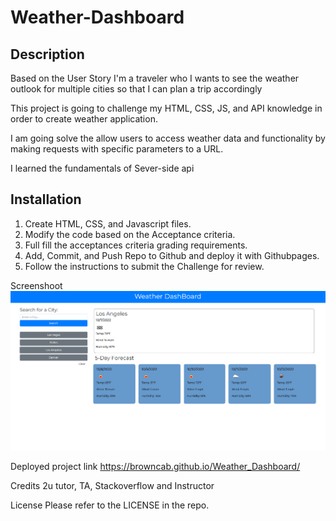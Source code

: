 # Weather-Dashboard

## Description
Based on the User Story I'm a traveler who I wants to see the weather outlook for multiple cities so that I can plan a trip accordingly

This project is going to challenge my HTML, CSS, JS, and API knowledge in order to create weather application. 

I am going solve the allow users to access weather data and functionality by making requests with specific parameters to a URL.

I learned the fundamentals of Sever-side api

## Installation
1. Create HTML, CSS, and Javascript files.
2. Modify the code based on the Acceptance criteria.
3. Full fill the acceptances criteria grading requirements.
4. Add, Commit, and Push Repo to Github and deploy it with Githubpages.
5. Follow the instructions to submit the Challenge for review.


Screenshoot
![screenshot](assets/images/sceenshot.png)

Deployed project link
https://browncab.github.io/Weather_Dashboard/


Credits
2u tutor, TA, Stackoverflow and Instructor

License
Please refer to the LICENSE in the repo.
